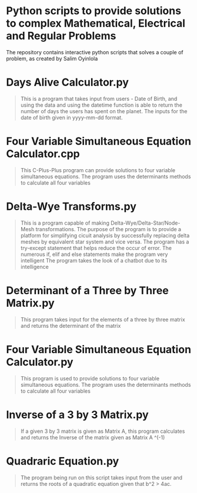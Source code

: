 # Python scripts to provide solutions to complex Mathematical, Electrical and Regular Problems
 
The repository contains interactive python scripts that solves a couple of problem, as created by Salim Oyinlola

# Days Alive Calculator.py
>This is a program that takes input from users - Date of Birth, and using the data and using the datetime function is able to return the number of days the users has spent on the planet. 
>The inputs for the date of birth given in yyyy-mm-dd format.

# Four Variable Simultaneous Equation Calculator.cpp
>This C-Plus-Plus program can provide solutions to four variable simultaneous equations. 
>The program uses the determinants methods to calculate all four variables

# Delta-Wye Transforms.py
>This is a program capable of making Delta-Wye/Delta-Star/Node-Mesh transformations.
>The purpose of the program is to provide a platform for simplifying cicuit analysis by successfully replacing delta meshes by equivalent star system and vice versa.
>The program has a try-except statement that helps reduce the occur of error. The numerous if, elif and else statements make the program very intelligent
>The program takes the look of a chatbot due to its intelligence

# Determinant of a Three by Three Matrix.py
>This program takes input for the elements of a three by three matrix and returns the determinant of the matrix

# Four Variable Simultaneous Equation Calculator.py
>This program is used to provide solutions to four variable simultaneous equations. 
>The program uses the determinants methods to calculate all four variables
 
# Inverse of a 3 by 3 Matrix.py
>If a given 3 by 3 matrix is given as Matrix A, this program calculates and returns the Inverse of the matrix given as Matrix A ^(-1) 


# Quadraric Equation.py
>The program being run on this script takes input from the user and returns the roots of a quadratic equation given that b^2 > 4ac.

